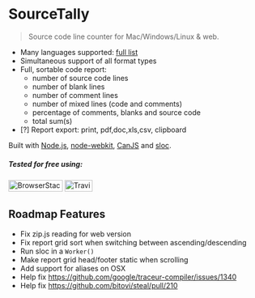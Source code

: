 # SourceTally
> Source code line counter for Mac/Windows/Linux & web.

* Many languages supported: [full list](https://github.com/flosse/sloc#supported-languages)
* Simultaneous support of all format types
* Full, sortable code report:
  * number of source code lines
  * number of blank lines
  * number of comment lines
  * number of mixed lines (code and comments)
  * percentage of comments, blanks and source code
  * total sum(s)
* [?] Report export: print, pdf,doc,xls,csv, clipboard

Built with [Node.js](http://nodejs.org), [node-webkit](https://github.com/rogerwang/node-webkit), [CanJS](http://canjs.com) and [sloc](https://github.com/flosse/sloc).

##### Tested for free using:
<a href="https://browserstack.com"><img src="https://stevenvachon.github.io/sourcetally/logos/browserstack.svg" width="107" height="23" alt="BrowserStack"/></a>
<a href="https://travis-ci.org"><img src="https://stevenvachon.github.io/sourcetally/logos/travis-ci.svg" width="55" height="23" alt="Travis CI"/></a>

## Roadmap Features

* Fix zip.js reading for web version
* Fix report grid sort when switching between ascending/descending
* Run sloc in a `Worker()`
* Make report grid head/footer static when scrolling
* Add support for aliases on OSX
* Help fix https://github.com/google/traceur-compiler/issues/1340
* Help fix https://github.com/bitovi/steal/pull/210
